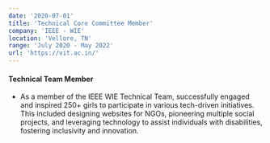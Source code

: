 ```yaml
---
date: '2020-07-01'
title: 'Technical Core Committee Member'
company: 'IEEE - WIE'
location: 'Vellore, TN'
range: 'July 2020 - May 2022'
url: 'https://vit.ac.in/'
---
```



#### Technical Team Member
- As a member of the IEEE WIE Technical Team, successfully engaged and inspired 250+ girls to participate in various tech-driven initiatives. This included designing websites for NGOs, pioneering multiple social projects, and leveraging technology to assist individuals with disabilities, fostering inclusivity and innovation.